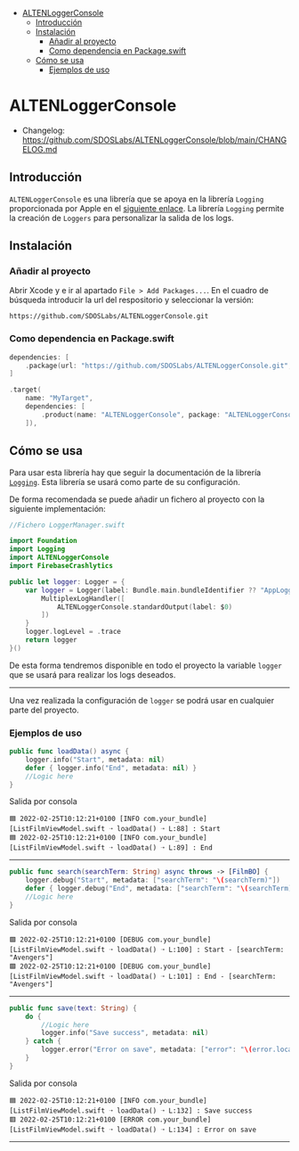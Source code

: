 - [ALTENLoggerConsole](#altenloggerconsole)
  - [Introducción](#introducción)
  - [Instalación](#instalación)
    - [Añadir al proyecto](#añadir-al-proyecto)
    - [Como dependencia en Package.swift](#como-dependencia-en-packageswift)
  - [Cómo se usa](#cómo-se-usa)
    - [Ejemplos de uso](#ejemplos-de-uso)

# ALTENLoggerConsole
- Changelog: https://github.com/SDOSLabs/ALTENLoggerConsole/blob/main/CHANGELOG.md

## Introducción
`ALTENLoggerConsole` es una librería que se apoya en la librería `Logging` proporcionada por Apple en el [siguiente enlace](https://github.com/apple/swift-log.git). La librería `Logging` permite la creación de `Loggers` para personalizar la salida de los logs.

## Instalación

### Añadir al proyecto

Abrir Xcode y e ir al apartado `File > Add Packages...`. En el cuadro de búsqueda introducir la url del respositorio y seleccionar la versión:
```
https://github.com/SDOSLabs/ALTENLoggerConsole.git
```

### Como dependencia en Package.swift

``` swift
dependencies: [
    .package(url: "https://github.com/SDOSLabs/ALTENLoggerConsole.git", .upToNextMajor(from: "1.0.0"))
]
```

``` swift
.target(
    name: "MyTarget",
    dependencies: [
        .product(name: "ALTENLoggerConsole", package: "ALTENLoggerConsole")
    ]),
```

## Cómo se usa

Para usar esta librería hay que seguir la documentación de la librería [`Logging`](https://github.com/apple/swift-log.git). Esta librería se usará como parte de su configuración.

De forma recomendada se puede añadir un fichero al proyecto con la siguiente implementación:

``` swift
//Fichero LoggerManager.swift

import Foundation
import Logging
import ALTENLoggerConsole
import FirebaseCrashlytics

public let logger: Logger = {
    var logger = Logger(label: Bundle.main.bundleIdentifier ?? "AppLogger") {
        MultiplexLogHandler([
            ALTENLoggerConsole.standardOutput(label: $0)
        ])
    }
    logger.logLevel = .trace
    return logger
}()
```
De esta forma tendremos disponible en todo el proyecto la variable `logger` que se usará para realizar los logs deseados.

---

Una vez realizada la configuración de `logger` se podrá usar en cualquier parte del proyecto.

### Ejemplos de uso

``` swift
public func loadData() async {
    logger.info("Start", metadata: nil)
    defer { logger.info("End", metadata: nil) }
    //Logic here
}
```
Salida por consola
```
🟦 2022-02-25T10:12:21+0100 [INFO com.your_bundle] [ListFilmViewModel.swift ➝ loadData() ➝ L:88] : Start
🟦 2022-02-25T10:12:21+0100 [INFO com.your_bundle] [ListFilmViewModel.swift ➝ loadData() ➝ L:89] : End
```
---
``` swift
public func search(searchTerm: String) async throws -> [FilmBO] {
    logger.debug("Start", metadata: ["searchTerm": "\(searchTerm)"])
    defer { logger.debug("End", metadata: ["searchTerm": "\(searchTerm)"]) }
    //Logic here
}
```
Salida por consola
```
🟩 2022-02-25T10:12:21+0100 [DEBUG com.your_bundle] [ListFilmViewModel.swift ➝ loadData() ➝ L:100] : Start - [searchTerm: "Avengers"]
🟩 2022-02-25T10:12:21+0100 [DEBUG com.your_bundle] [ListFilmViewModel.swift ➝ loadData() ➝ L:101] : End - [searchTerm: "Avengers"]
```
---
``` swift
public func save(text: String) {
    do {
        //Logic here
        logger.info("Save success", metadata: nil)
    } catch {
        logger.error("Error on save", metadata: ["error": "\(error.localizedDescription)"])
    }
}
```
Salida por consola
```
🟦 2022-02-25T10:12:21+0100 [INFO com.your_bundle] [ListFilmViewModel.swift ➝ loadData() ➝ L:132] : Save success
🟥 2022-02-25T10:12:21+0100 [ERROR com.your_bundle] [ListFilmViewModel.swift ➝ loadData() ➝ L:134] : Error on save
```
---

